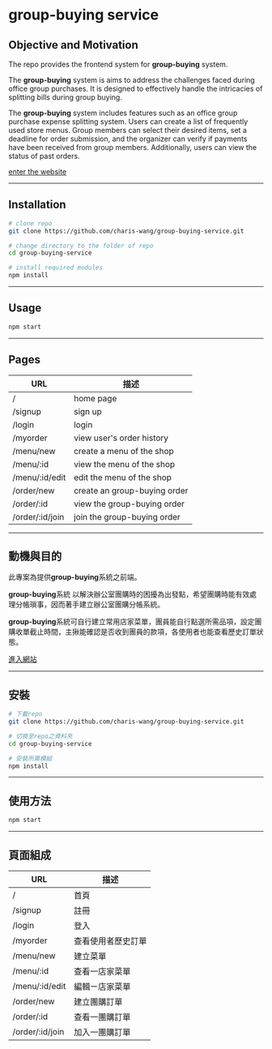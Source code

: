 # group-buying service

## Objective and Motivation


The repo provides the frontend system for **group-buying** system.

The **group-buying** system is aims to address the challenges faced during office group purchases. It is designed to effectively handle the intricacies of splitting bills during group buying.

The **group-buying** system includes features such as an office group purchase expense splitting system. Users can create a list of frequently used store menus. Group members can select their desired items, set a deadline for order submission, and the organizer can verify if payments have been received from group members. Additionally, users can view the status of past orders.

[enter the website](http://138.2.12.55:3000/)

---

## Installation


```bash
# clone repo
git clone https://github.com/charis-wang/group-buying-service.git

# change directory to the folder of repo
cd group-buying-service 

# install required modules
npm install
```

---

## Usage

```bash
npm start
```

---

## Pages

  | URL | 描述 |
  |----  |---- |
  |/|home page|
  |/signup|sign up|
  |/login|login|
  |/myorder|view user's order history|
  |/menu/new |create a menu of the shop|
  |/menu/:id|view the menu of the shop|
  |/menu/:id/edit|edit the menu of the shop|
  |/order/new|create an group-buying order|
  |/order/:id|view the group-buying order|
  |/order/:id/join|join the group-buying order|

---

## 動機與目的

此專案為提供**group-buying**系統之前端。

**group-buying**系統 以解決辦公室團購時的困擾為出發點，希望團購時能有效處理分帳瑣事，因而著手建立辦公室團購分帳系統。

**group-buying**系統可自行建立常用店家菜單，團員能自行點選所需品項，設定團購收單截止時間，主揪能確認是否收到團員的款項，各使用者也能查看歷史訂單狀態。

[進入網站](http://138.2.12.55:3000/)

---

## 安裝


```bash
# 下載repo
git clone https://github.com/charis-wang/group-buying-service.git

# 切換至repo之資料夾
cd group-buying-service 

# 安裝所需模組
npm install
```

---

## 使用方法

```bash
npm start
```

---



## 頁面組成
  
  | URL | 描述 |
  |----  |---- |
  |/|首頁|
  |/signup|註冊|
  |/login|登入|
  |/myorder|查看使用者歷史訂單|
  |/menu/new |建立菜單|
  |/menu/:id|查看一店家菜單|
  |/menu/:id/edit|編輯ㄧ店家菜單|
  |/order/new|建立團購訂單|
  |/order/:id|查看一團購訂單|
  |/order/:id/join|加入一團購訂單|

  


